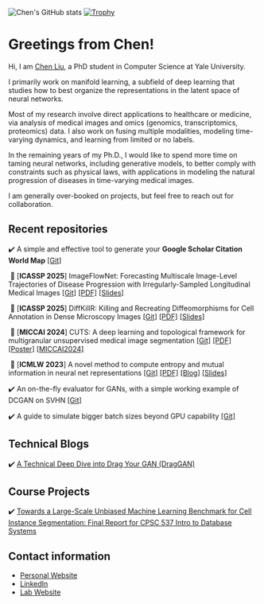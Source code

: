 <!--
**ChenLiu-1996/ChenLiu-1996** is a ✨ _special_ ✨ repository because its `README.md` (this file) appears on your GitHub profile.
-->

![Chen's GitHub stats](https://github-readme-stats.vercel.app/api?username=ChenLiu-1996&show_icons=true&theme=gruvbox)
[![Trophy](https://github-profile-trophy.vercel.app/?username=chenliu-1996&theme=onedark)](https://github.com/ryo-ma/github-profile-trophy)

# Greetings from Chen!

Hi, I am [Chen Liu](https://chenliu-1996.github.io/), a PhD student in Computer Science at Yale University.

I primarily work on manifold learning, a subfield of deep learning that studies how to best organize the representations in the latent space of neural networks.
                                    
Most of my research involve direct applications to healthcare or medicine, via analysis of medical images and omics (genomics, transcriptomics, proteomics) data. I also work on fusing multiple modalities, modeling time-varying dynamics, and learning from limited or no labels.

In the remaining years of my Ph.D., I would like to spend more time on taming neural networks, including generative models, to better comply with constraints such as physical laws, with applications in modeling the natural progression of diseases in time-varying medical images.

I am generally over-booked on projects, but feel free to reach out for collaboration.

## Recent repositories
:heavy_check_mark: A simple and effective tool to generate your **Google Scholar Citation World Map** [[Git]](https://github.com/ChenLiu-1996/CitationMap)

&nbsp;🎉  [**ICASSP 2025**] ImageFlowNet: Forecasting Multiscale Image-Level Trajectories of Disease Progression with Irregularly-Sampled Longitudinal Medical Images [[Git]](https://github.com/ChenLiu-1996/ImageFlowNet) [[PDF]](https://arxiv.org/pdf/2406.14794) [[Slides]](https://chenliu-1996.github.io/slides/ImageFlowNet_slides.pdf)

&nbsp;🎉  [**ICASSP 2025**] DiffKillR: Killing and Recreating Diffeomorphisms for Cell Annotation in Dense Microscopy Images [[Git]](https://github.com/ChenLiu-1996/DiffKillR) [[PDF]](https://arxiv.org/pdf/2410.03058) [[Slides]](https://chenliu-1996.github.io/slides/DiffKillR_slides.pdf)

&nbsp;🎉  [**MICCAI 2024**] CUTS: A deep learning and topological framework for multigranular unsupervised medical image segmentation [[Git]](https://github.com/ChenLiu-1996/CUTS) [[PDF]](https://arxiv.org/pdf/2209.11359) [[Poster]](https://chenliu-1996.github.io/posters/CUTS_MICCAI2024_poster.pdf) [[MICCAI2024]](https://link.springer.com/chapter/10.1007/978-3-031-72111-3_15)

&nbsp;🎉  [**ICMLW 2023**] A novel method to compute entropy and mutual information in neural net representations [[Git]](https://github.com/ChenLiu-1996/DiffusionSpectralEntropy) [[PDF]](https://arxiv.org/pdf/2312.04823) [[Blog]](https://chenliu-1996.github.io/blogs/Explain_DSE_DSMI/main.pdf) [[Slides]](https://chenliu-1996.github.io/slides/DSE_slides.pdf)

:heavy_check_mark: An on-the-fly evaluator for GANs, with a simple working example of DCGAN on SVHN [[Git]](https://github.com/ChenLiu-1996/GAN-evaluator)

:heavy_check_mark: A guide to simulate bigger batch sizes beyond GPU capability [[Git]](https://github.com/ChenLiu-1996/SimulateBiggerBatchSize)

## Technical Blogs

:heavy_check_mark: <a href="https://chenliu-1996.github.io/blogs/ExplainDragGAN/main.pdf" target="_blank">A Technical Deep Dive into Drag Your GAN (DragGAN)</a>

## Course Projects

:heavy_check_mark: <a href="https://chenliu-1996.github.io/projects/CellSegBenchmark/main.pdf" target="_blank">Towards a Large-Scale Unbiased Machine Learning
Benchmark for Cell Instance Segmentation: Final Report for CPSC 537 Intro to Database Systems</a>

## Contact information
- [Personal Website](https://chenliu-1996.github.io/)
- [LinkedIn](https://www.linkedin.com/in/chenliu1996/)
- [Lab Website](https://krishnaswamylab.org/members)

